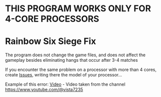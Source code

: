 # THIS PROGRAM WORKS ONLY FOR 4-CORE PROCESSORS

# Rainbow Six Siege Fix
The program does not change the game files, and does not affect the gameplay besides eliminating hangs that occur after 3-4 matches


If you encounter the same problem on a processor with more than 4 cores, create [Issues](https://github.com/makarasty/R6Fix/issues), writing there the model of your processor...

Example of this error: [Video](https://www.youtube.com/watch?v=HaNKO92eTQ0) - Video taken from the channel https://www.youtube.com/@vista7235
